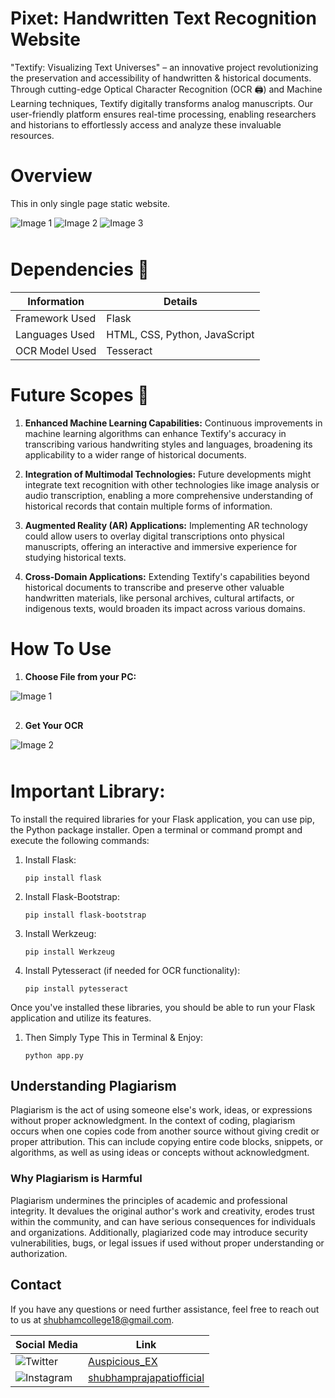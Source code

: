 # Pixet: Handwritten Text Recognition Website
"Textify: Visualizing Text Universes" – an innovative project revolutionizing the preservation and accessibility of handwritten & historical documents. Through cutting-edge Optical Character Recognition (OCR 🖨️) and Machine Learning techniques, Textify digitally transforms analog manuscripts. Our user-friendly platform ensures real-time processing, enabling researchers and historians to effortlessly access and analyze these invaluable resources.

# Overview

This in only single page static website.

<div style="margin-bottom: 20px;">
    <img src="https://github.com/Auspicious-EX/Pixet/blob/main/sreenshort/1.png?raw=true" alt="Image 1" style="margin-bottom: 10px;">
    <img src="https://github.com/Auspicious-EX/Pixet/blob/main/sreenshort/2.png?raw=true" alt="Image 2" style="margin-bottom: 10px;">
    <img src="https://github.com/Auspicious-EX/Pixet/blob/main/sreenshort/3.png?raw=true" alt="Image 3">
</div>

# Dependencies 🤔
| Information          | Details    |
|----------------------|------------|
| Framework Used       | Flask      |
| Languages Used       | HTML, CSS, Python, JavaScript |
| OCR Model Used       | Tesseract  |


# Future Scopes 🎢
1. **Enhanced Machine Learning Capabilities:** Continuous improvements in machine learning algorithms can enhance Textify's accuracy in transcribing various handwriting styles and languages, broadening its applicability to a wider range of historical documents.

2. **Integration of Multimodal Technologies:** Future developments might integrate text recognition with other technologies like image analysis or audio transcription, enabling a more comprehensive understanding of historical records that contain multiple forms of information.

3. **Augmented Reality (AR) Applications:** Implementing AR technology could allow users to overlay digital transcriptions onto physical manuscripts, offering an interactive and immersive experience for studying historical texts.

4. **Cross-Domain Applications:** Extending Textify's capabilities beyond historical documents to transcribe and preserve other valuable handwritten materials, like personal archives, cultural artifacts, or indigenous texts, would broaden its impact across various domains.


# How To Use

1. **Choose File from your PC:**
<div style="margin-bottom: 20px;">
    <img src="https://github.com/Auspicious-EX/Pixet/blob/main/sreenshort/4.png?raw=true" alt="Image 1" style="margin-bottom: 10px;">
</div>

2. **Get Your OCR**
<div style="margin-bottom: 20px;">
    <img src="https://github.com/Auspicious-EX/Pixet/blob/main/sreenshort/5.png?raw=true" alt="Image 2" style="margin-bottom: 10px;">
</div>

# Important Library:

To install the required libraries for your Flask application, you can use pip, the Python package installer. Open a terminal or command prompt and execute the following commands:

1. Install Flask:

    ```
    pip install flask
    ```

2. Install Flask-Bootstrap:

    ```
    pip install flask-bootstrap
    ```

3. Install Werkzeug:

    ```
    pip install Werkzeug
    ```

4. Install Pytesseract (if needed for OCR functionality):

    ```
    pip install pytesseract
    ```

Once you've installed these libraries, you should be able to run your Flask application and utilize its features.

1. Then Simply Type This in Terminal & Enjoy:

    ```
    python app.py
    ```

## Understanding Plagiarism
Plagiarism is the act of using someone else's work, ideas, or expressions without proper acknowledgment. In the context of coding, plagiarism occurs when one copies code from another source without giving credit or proper attribution. This can include copying entire code blocks, snippets, or algorithms, as well as using ideas or concepts without acknowledgment.

### Why Plagiarism is Harmful
Plagiarism undermines the principles of academic and professional integrity. It devalues the original author's work and creativity, erodes trust within the community, and can have serious consequences for individuals and organizations. Additionally, plagiarized code may introduce security vulnerabilities, bugs, or legal issues if used without proper understanding or authorization.

## Contact
If you have any questions or need further assistance, feel free to reach out to us at shubhamcollege18@gmail.com.

| Social Media | Link |
|--------------|------|
| ![Twitter](https://img.shields.io/badge/Twitter-%231DA1F2.svg?style=for-the-badge&logo=Twitter&logoColor=white) | [Auspicious_EX](https://twitter.com/Auspicious_EX) |
| ![Instagram](https://img.shields.io/badge/Instagram-%23E4405F.svg?style=for-the-badge&logo=Instagram&logoColor=white) | [shubhamprajapatiofficial](https://www.instagram.com/shubhamprajapatiofficial) |

